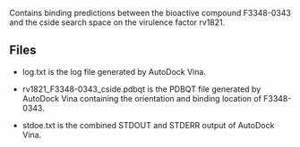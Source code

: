Contains binding predictions between the bioactive compound F3348-0343 and the cside search space on the virulence factor rv1821.

## Files

- log.txt is the log file generated by AutoDock Vina.

- rv1821_F3348-0343_cside.pdbqt is the PDBQT file generated by AutoDock Vina containing the orientation and binding location of F3348-0343.

- stdoe.txt is the combined STDOUT and STDERR output of AutoDock Vina.


